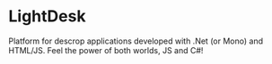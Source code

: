 # LightDesk
Platform for descrop applications developed with .Net (or Mono) and HTML/JS. Feel the power of both worlds, JS and C#!
